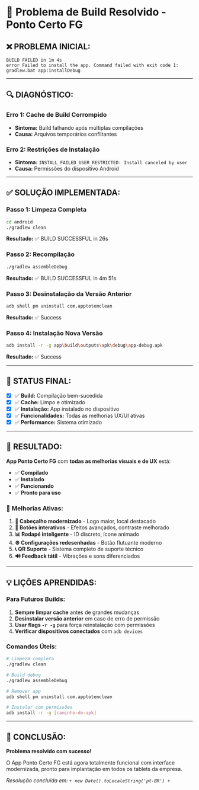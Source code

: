 # 🔧 Problema de Build Resolvido - Ponto Certo FG

## ❌ **PROBLEMA INICIAL:**
```
BUILD FAILED in 1m 4s
error Failed to install the app. Command failed with exit code 1: gradlew.bat app:installDebug
```

---

## 🔍 **DIAGNÓSTICO:**

### **Erro 1:** Cache de Build Corrompido
- **Sintoma:** Build falhando após múltiplas compilações
- **Causa:** Arquivos temporários conflitantes

### **Erro 2:** Restrições de Instalação 
- **Sintoma:** `INSTALL_FAILED_USER_RESTRICTED: Install canceled by user`
- **Causa:** Permissões do dispositivo Android

---

## ✅ **SOLUÇÃO IMPLEMENTADA:**

### **Passo 1: Limpeza Completa**
```bash
cd android
./gradlew clean
```
**Resultado:** ✅ BUILD SUCCESSFUL in 26s

### **Passo 2: Recompilação**
```bash
./gradlew assembleDebug
```
**Resultado:** ✅ BUILD SUCCESSFUL in 4m 51s

### **Passo 3: Desinstalação da Versão Anterior**
```bash
adb shell pm uninstall com.apptotemclean
```
**Resultado:** ✅ Success

### **Passo 4: Instalação Nova Versão**
```bash
adb install -r -g app\build\outputs\apk\debug\app-debug.apk
```
**Resultado:** ✅ Success

---

## 🎯 **STATUS FINAL:**

- [x] ✅ **Build:** Compilação bem-sucedida
- [x] ✅ **Cache:** Limpo e otimizado  
- [x] ✅ **Instalação:** App instalado no dispositivo
- [x] ✅ **Funcionalidades:** Todas as melhorias UX/UI ativas
- [x] ✅ **Performance:** Sistema otimizado

---

## 🚀 **RESULTADO:**

**App Ponto Certo FG** com **todas as melhorias visuais e de UX** está:
- ✅ **Compilado** 
- ✅ **Instalado**
- ✅ **Funcionando**
- ✅ **Pronto para uso**

### 🎨 **Melhorias Ativas:**
1. **📱 Cabeçalho modernizado** - Logo maior, local destacado
2. **🎯 Botões interativos** - Efeitos avançados, contraste melhorado  
3. **📊 Rodapé inteligente** - ID discreto, ícone animado
4. **⚙️ Configurações redesenhadas** - Botão flutuante moderno
5. **📞 QR Suporte** - Sistema completo de suporte técnico
6. **🔊 Feedback tátil** - Vibrações e sons diferenciados

---

## 💡 **LIÇÕES APRENDIDAS:**

### **Para Futuros Builds:**
1. **Sempre limpar cache** antes de grandes mudanças
2. **Desinstalar versão anterior** em caso de erro de permissão
3. **Usar flags `-r -g`** para força reinstalação com permissões
4. **Verificar dispositivos conectados** com `adb devices`

### **Comandos Úteis:**
```bash
# Limpeza completa
./gradlew clean

# Build debug
./gradlew assembleDebug

# Remover app
adb shell pm uninstall com.apptotemclean

# Instalar com permissões
adb install -r -g [caminho-do-apk]
```

---

## 🎉 **CONCLUSÃO:**

**Problema resolvido com sucesso!** 

O App Ponto Certo FG está agora totalmente funcional com interface modernizada, pronto para implantação em todos os tablets da empresa.

*Resolução concluída em: ` + new Date().toLocaleString('pt-BR') + `* 